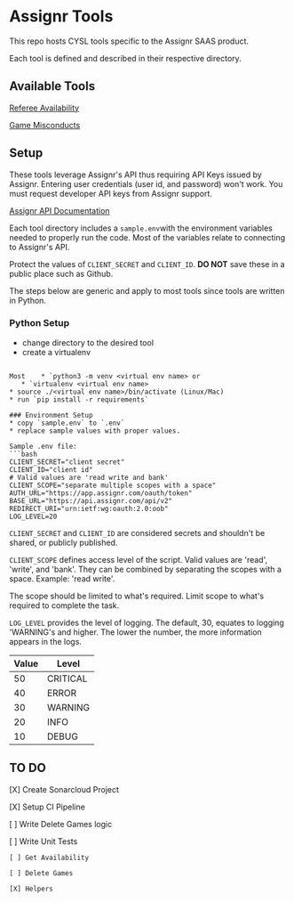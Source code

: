 # Assignr Tools

This repo hosts CYSL tools specific to the Assignr SAAS product.

Each tool is defined and described in their respective directory.

## Available Tools

[Referee Availability](availability/README.md)

[Game Misconducts](misconduct/README.md)

## Setup

These tools leverage Assignr's API thus requiring API Keys issued by Assignr. Entering user credentials (user id, and password) won't work. You must request developer API keys from Assignr support.

[Assignr API Documentation](https://assignr-api.readme.io/reference/access-to-the-api)

Each tool directory includes a `sample.env`with the environment variables needed to properly run the code. Most of the variables relate to connecting to Assignr's API.

Protect the values of `CLIENT_SECRET` and `CLIENT_ID`. **DO NOT** save these in a public place such as Github.

The steps below are generic and apply to most tools since tools are written in Python. 

### Python Setup
* change directory to the desired tool
* create a virtualenv
 
 ```
 
 Most    * `python3 -m venv <virtual env name> or
    * `virtualenv <virtual env name>
* source ./<virtual env name>/bin/activate (Linux/Mac)
* run `pip install -r requirements`

### Environment Setup
* copy `sample.env` to `.env`
* replace sample values with proper values.

Sample .env file:
```bash
CLIENT_SECRET="client secret"
CLIENT_ID="client id"
# Valid values are 'read write and bank'
CLIENT_SCOPE="separate multiple scopes with a space"
AUTH_URL="https://app.assignr.com/oauth/token"
BASE_URL="https://api.assignr.com/api/v2"
REDIRECT_URI="urn:ietf:wg:oauth:2.0:oob"
LOG_LEVEL=20
```

`CLIENT_SECRET` and `CLIENT_ID` are considered secrets and shouldn't be shared, or publicly published.

`CLIENT_SCOPE` defines access level of the script. Valid values are 'read', 'write', and 'bank'. They can be combined by separating the scopes with a space. Example: 'read write'.

The scope should be limited to what's required. Limit scope to what's required to complete the task.

`LOG_LEVEL` provides the level of logging. The default, 30, equates to logging 'WARNING's and higher. The lower the number, the more information appears in the logs.

| Value |   Level  |
| ----- | -------- |
| 50    | CRITICAL |
| 40    | ERROR    |
| 30    | WARNING  |
| 20    | INFO     |
| 10    | DEBUG    |


## TO DO
[X] Create Sonarcloud Project

[X] Setup CI Pipeline

[ ] Write Delete Games logic

[ ] Write Unit Tests

    [ ] Get Availability

    [ ] Delete Games

    [X] Helpers